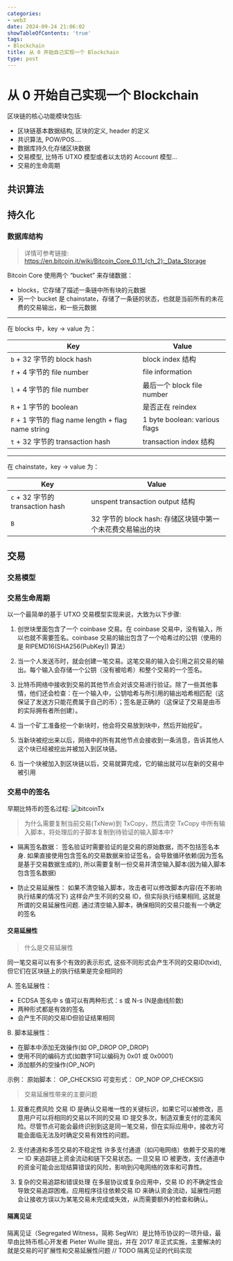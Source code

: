 ```yaml
---
categories:
- web3
date: 2024-09-24 21:06:02
showTableOfContents: 'true'
tags:
- Blockchain
title: 从 0 开始自己实现一个 Blockchain
type: post
---
```


# 从 0 开始自己实现一个 Blockchain

区块链的核心功能模块包括:
- 区块链基本数据结构, 区块的定义, header 的定义
- 共识算法, POW/POS....
- 数据库持久化存储区块数据
- 交易模型, 比特币 UTXO 模型或者以太坊的 Account 模型...
- 交易的生命周期


## 共识算法

## 持久化
### 数据库结构
> 详情可参考链接: https://en.bitcoin.it/wiki/Bitcoin_Core_0.11_(ch_2):_Data_Storage

Bitcoin Core 使用两个 “bucket” 来存储数据：
-  blocks，它存储了描述一条链中所有块的元数据
- 另一个 bucket 是 chainstate，存储了一条链的状态，也就是当前所有的未花费的交易输出，和一些元数据
---

在 blocks 中，key -> value 为：

| Key | Value |
| --- | --- |
| `b` + 32 字节的 block hash | block index 结构 |
| `f` + 4 字节的 file number | file information |
| `l` + 4 字节的 file number | 最后一个 block file number |
| `R` + 1 字节的 boolean | 是否正在 reindex |
| `F` + 1 字节的 flag name length + flag name string | 1 byte boolean: various flags |
| `t` + 32 字节的 transaction hash | transaction index 结构 |

---
在 chainstate，key -> value 为：

| Key | Value |
| --- | --- |
| `c` + 32 字节的 transaction hash | unspent transaction output 结构 |
| `B` | 32 字节的 block hash: 存储区块链中第一个未花费交易输出的块 |


## 交易
### 交易模型

### 交易生命周期
以一个最简单的基于 UTXO 交易模型实现来说，大致为以下步骤:
1. 创世块里面包含了一个 coinbase 交易。在 coinbase 交易中，没有输入，所以也就不需要签名。coinbase 交易的输出包含了一个哈希过的公钥（使用的是 RIPEMD16(SHA256(PubKey)) 算法）

2. 当一个人发送币时，就会创建一笔交易。这笔交易的输入会引用之前交易的输出。每个输入会存储一个公钥（没有被哈希）和整个交易的一个签名。

3. 比特币网络中接收到交易的其他节点会对该交易进行验证。除了一些其他事情，他们还会检查：在一个输入中，公钥哈希与所引用的输出哈希相匹配（这保证了发送方只能花费属于自己的币）；签名是正确的（这保证了交易是由币的实际拥有者所创建）。

4. 当一个矿工准备挖一个新块时，他会将交易放到块中，然后开始挖矿。

5. 当新块被挖出来以后，网络中的所有其他节点会接收到一条消息，告诉其他人这个块已经被挖出并被加入到区块链。

6. 当一个块被加入到区块链以后，交易就算完成，它的输出就可以在新的交易中被引用

### 交易中的签名
早期比特币的签名过程:  ![bitcoinTx](https://3bcaf57.webp.li/myblog/bitcoinTx.png)

> 为什么需要复制当前交易(TxNew)到 TxCopy，然后清空 TxCopy 中所有输入脚本，将处理后的子脚本复制到待验证的输入脚本中?

- 隔离签名数据： 签名验证时需要验证的是交易的原始数据，而不包括签名本身. 如果直接使用包含签名的交易数据来验证签名，会导致循环依赖(因为签名是基于交易数据生成的),
      所以需要复制一份交易并清空输入脚本(因为输入脚本包含签名数据)


- 防止交易延展性： 如果不清空输入脚本，攻击者可以修改脚本内容(在不影响执行结果的情况下)
这样会产生不同的交易 ID，但实际执行结果相同, 这就是所谓的交易延展性问题. 通过清空输入脚本，确保相同的交易只能有一个确定的签名

#### 交易延展性
> 什么是交易延展性

同一笔交易可以有多个有效的表示形式, 这些不同形式会产生不同的交易ID(txid), 但它们在区块链上的执行结果是完全相同的

A. 签名延展性：
- ECDSA 签名中 s 值可以有两种形式：s 或 N-s (N是曲线阶数)
- 两种形式都是有效的签名
- 会产生不同的交易ID但验证结果相同

B. 脚本延展性：
- 在脚本中添加无效操作(如 OP_DROP OP_DROP)
- 使用不同的编码方式(如数字1可以编码为 0x01 或 0x0001)
- 添加额外的空操作(OP_NOP)

示例：
原始脚本：<signature> <pubkey> OP_CHECKSIG
可变形式：<signature> <pubkey> OP_NOP OP_CHECKSIG

> 交易延展性带来的主要问题

1. 双重花费风险
交易 ID 是确认交易唯一性的关键标识，如果它可以被修改，恶意用户可以将相同的交易以不同的交易 ID 提交多次，制造双重支付的混淆风险。尽管节点可能会最终识别到这是同一笔交易，但在实际应用中，接收方可能会面临无法及时确定交易有效性的问题。

2. 支付通道和多签交易的不稳定性
许多支付通道（如闪电网络）依赖于交易的唯一 ID 来追踪链上资金流动和链下交易状态。一旦交易 ID 被更改，支付通道中的资金可能会出现结算错误的风险，影响到闪电网络的效率和可靠性。

3. 复杂的交易追踪和错误处理
在多层协议或复杂应用中，交易 ID 的不确定性会导致交易追踪困难。应用程序往往依赖交易 ID 来确认资金流动，延展性问题会让接收方误以为某笔交易未完成或失效，从而需要额外的检查和确认。


#### 隔离见证
隔离见证（Segregated Witness，简称 SegWit）是比特币协议的一项升级，最早由比特币核心开发者 Pieter Wuille 提出，并在 2017 年正式实施，主要解决的就是交易的可扩展性和交易延展性问题
// TODO 隔离见证的代码实现